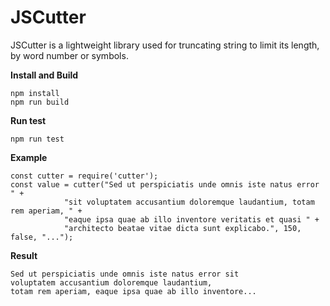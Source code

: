 # JSCutter

JSCutter is a lightweight library used for truncating string to limit its length, by word number or symbols.

**Install and Build**
```$xslt
npm install
npm run build
```

**Run test**
```$xslt
npm run test
```

**Example**
```$xslt
const cutter = require('cutter');
const value = cutter("Sed ut perspiciatis unde omnis iste natus error " +
            "sit voluptatem accusantium doloremque laudantium, totam rem aperiam, " +
            "eaque ipsa quae ab illo inventore veritatis et quasi " +
            "architecto beatae vitae dicta sunt explicabo.", 150, false, "...");
```

**Result**
```$xslt
Sed ut perspiciatis unde omnis iste natus error sit 
voluptatem accusantium doloremque laudantium, 
totam rem aperiam, eaque ipsa quae ab illo inventore...
```